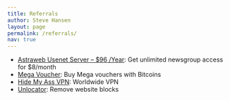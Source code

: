 ```yaml
---
title: Referrals
author: Steve Hansen
layout: page
permalink: /referrals/
nav: true
---
```

* <a href="http://affiliate.astraweb.com/10883-2-3-2.html" target="_blank">Astraweb Usenet Server &#8211; $96 /Year</a>: Get unlimited newsgroup access for $8/month
* <a href="https://bitvoucher.co/affl/18RCYDmso5rUzpK6verZ51HuGCGxCFEvbd/" target="_blank">Mega Voucher</a>: Buy Mega vouchers with Bitcoins
* <a href="http://hidemyass.com/vpn/r1346/" target="_blank">Hide My Ass VPN</a>: Worldwide VPN
* <a href="https://unlocator.com/account/aff/go/jvxpuulvPQFJBpYNCvJE" target="_blank">Unlocator</a>: Remove website blocks
